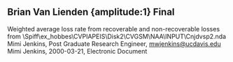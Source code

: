 ## Brian Van Lienden {amplitude:1} Final
Weighted average loss rate from recoverable and non-recoverable losses from \Spiff\ex_hobbes\CVPIAPEIS\Disk2\CVGSM\NAA\INPUT\Cnjdvsp2.nda
Mimi Jenkins, Post Graduate Research Engineer, mwjenkins@ucdavis.edu
Mimi Jenkins, 2000-03-21, Electronic Document
